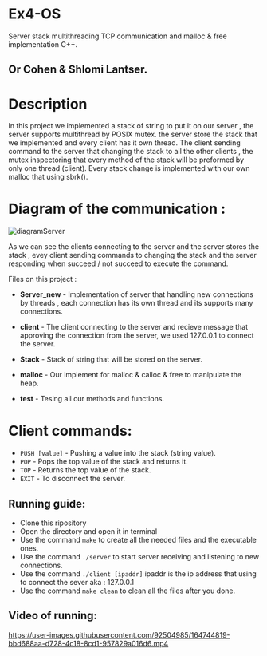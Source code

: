 # Ex4-OS
Server stack multithreading TCP communication and malloc &amp; free implementation C++.

## Or Cohen & Shlomi Lantser.

# Description

In this project we implemented a stack of string to put it on our server , the server supports multithread by POSIX mutex.
the server store the stack that we implemented and every client has it own thread.
The client sending command to the server that changing the stack to all the other clients , the mutex inspectoring that every method of the stack 
will be preformed by only one thread (client).
Every stack change is implemented with our own malloc that using sbrk().

# Diagram of the communication :

![diagramServer](https://user-images.githubusercontent.com/92504985/164740129-20ea15cc-26ea-4e4b-ba84-7d2b8ea435e1.png)


As we can see the clients connecting to the server and the server stores the stack , evey client sending commands to changing the stack and the server responding when succeed / not succeed to execute the command.


Files on this project :
                  
* **Server_new** - Implementation of server that handling new connections by threads , each connection has its own thread and its supports many connections.
                  
* **client** - The client connecting to the server and recieve message that approving the connection from the server, we used 127.0.0.1 to connect the server.

* **Stack** - Stack of string that will be stored on the server.

* **malloc** - Our implement for malloc & calloc & free to manipulate the heap.

* **test** - Tesing all our methods and functions.

# Client commands:

* `PUSH [value]` - Pushing a value into the stack (string value).
* `POP` - Pops the top value of the stack and returns it.
* `TOP` - Returns the top value of the stack.
* `EXIT` - To disconnect the server.

                 
## Running guide:

* Clone this ripository
* Open the directory and open it in terminal
* Use the command `make` to create all the needed files and the executable ones.
* Use the command `./server` to start server receiving and listening to new connections.
* Use the command `./client [ipaddr]` ipaddr is the ip address that using to connect the sever aka : 127.0.0.1
* Use the command `make clean` to clean all the files after you done.


## Video of running:

https://user-images.githubusercontent.com/92504985/164744819-bbd688aa-d728-4c18-8cd1-957829a016d6.mp4

    
                 
